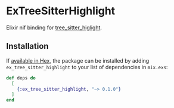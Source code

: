 # ExTreeSitterHighlight

Elixir nif binding for
[tree_sitter_higlight](https://docs.rs/tree-sitter-highlight/latest/tree_sitter_highlight/).

## Installation

If [available in Hex](https://hex.pm/docs/publish), the package can be installed
by adding `ex_tree_sitter_highlight` to your list of dependencies in `mix.exs`:

```elixir
def deps do
  [
    {:ex_tree_sitter_highlight, "~> 0.1.0"}
  ]
end
```
